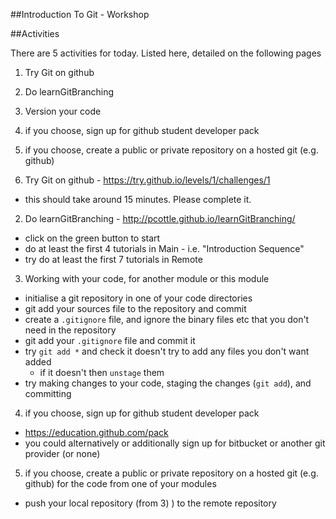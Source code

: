 ##Introduction To Git - Workshop


##Activities

There are 5 activities for today. Listed here, detailed on the following pages

1) Try Git on github

2) Do learnGitBranching

3) Version your code

4) if you choose, sign up for github student developer pack

5) if you choose, create a public or private repository on a hosted git (e.g. github)


1) Try Git on github - https://try.github.io/levels/1/challenges/1

  - this should take around 15 minutes. Please complete it.


2) Do learnGitBranching - http://pcottle.github.io/learnGitBranching/

  - click on the green button to start
  - do at least the first 4 tutorials in Main - i.e. "Introduction Sequence"
  - try do at least the first 7 tutorials in Remote 


3) Working with your code, for another module or this module

  - initialise a git repository in one of your code directories
  - git add your sources file to the repository and commit
  - create a `.gitignore` file, and ignore the binary files etc that you don't need in the repository
  - git add your `.gitignore` file and commit it
  - try `git add *` and check it doesn't try to add any files you don't want added
    - if it doesn't then `unstage` them
  - try making changes to your code, staging the changes (`git add`), and committing


4) if you choose, sign up for github student developer pack

  - https://education.github.com/pack
  - you could alternatively or additionally sign up for bitbucket or another git provider (or none)


5) if you choose, create a public or private repository on a hosted git (e.g. github) for the code from one of your modules

  - push your local repository (from 3) ) to the remote repository